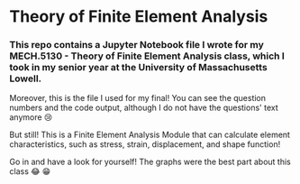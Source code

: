 # Theory of Finite Element Analysis

### This repo contains a Jupyter Notebook file I wrote for my MECH.5130 - Theory of Finite Element Analysis class, which I took in my senior year at the University of Massachusetts Lowell. 

Moreover, this is the file I used for my final! You can see the question numbers and the code output, although I do not have the questions' text anymore :cry:

But still! This is a Finite Element Analysis Module that can calculate element characteristics, such as stress, strain, displacement, and shape function!

Go in and have a look for yourself! The graphs were the best part about this class :joy: :grin:
